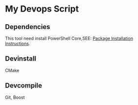 # My Devops Script

## Dependencies

This tool need install PowerShell Core,SEE: [Package Installation Instructions](https://github.com/PowerShell/PowerShell/blob/master/docs/installation/linux.md).

## Devinstall

CMake


## Devcompile

Git, Boost

